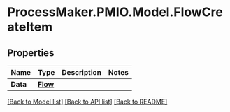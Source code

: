 # ProcessMaker.PMIO.Model.FlowCreateItem
## Properties

Name | Type | Description | Notes
------------ | ------------- | ------------- | -------------
**Data** | [**Flow**](Flow.md) |  | 

[[Back to Model list]](../README.md#documentation-for-models) [[Back to API list]](../README.md#documentation-for-api-endpoints) [[Back to README]](../README.md)

